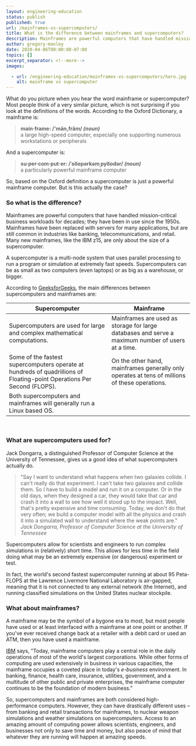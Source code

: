 ```yaml
---
layout: engineering-education
status: publish
published: true
url: /mainframes-vs-supercomputers/
title: What is the difference between mainframes and supercomputers?
description: Mainframes are powerful computers that have handled mission-critical business workloads for decades, but supercomputers take power to the next level.
author: gregory-manley
date: 2020-04-06T00:00:00-07:00
topics: []
excerpt_separator: <!--more-->
images:

  - url: /engineering-education/mainframes-vs-supercomputers/hero.jpg
    alt: mainframe vs supercomputer
---
```

What do you picture when you hear the word mainframe or supercomputer? Most people think of a very similar picture, which is not surprising if you look at the definitions of the words. According to the Oxford Dictionary, a mainframe is:
<!--more-->

>**main·frame: /'mān,frām/ *(noun)* <br/>**
a large high-speed computer, especially one supporting numerous workstations or peripherals


And a supercomputer is:

>**su·per·com·put·er: /ˈso͞opərkəmˌpyo͞odər/ *(noun)* <br/>**
a particularly powerful mainframe computer

So, based on the Oxford definition a supercomputer is just a powerful mainframe computer. But is this actually the case?

### So what is the difference?

Mainframes are powerful computers that have handled mission-critical business workloads for decades; they have been in use since the 1950s. Mainframes have been replaced with servers for many applications, but are still common in industries like banking, telecommunications, and retail. Many new mainframes, like the IBM z15, are only about the size of a supercomputer.

A supercomputer is a multi-node system that uses parallel processing to run a program or simulation at extremely fast speeds. Supercomputers can be as small as two computers (even laptops) or as big as a warehouse, or bigger.

According to [GeeksforGeeks](https://www.geeksforgeeks.org/difference-between-supercomputer-and-mainframe-computer/), the main differences between supercomputers and mainframes are:

|Supercomputer|Mainframe|
|---|---|
|Supercomputers are used for large and complex mathematical computations.| Mainframes are used as storage for large databases and serve a maximum number of users at a time.|
|Some of the fastest supercomputers operate at hundreds of quadrillions of Floating-point Operations Per Second (FLOPS).|On the other hand, mainframes generally only operates at tens of millions of these operations.|
|Both supercomputers and mainframes will generally run a Linux based OS.|

<br/>

### What are supercomputers used for?
Jack Dongarra, a distinguished Professor of Computer Science at the University of Tennessee, gives us a good idea of what supercomputers actually do.

>"Say I want to understand what happens when two galaxies collide. I can't really do that experiment. I can't take two galaxies and collide them. So I have to build a model and run it on a computer. Or in the old days, when they designed a car, they would take that car and crash it into a wall to see how well it stood up to the impact. Well, that's pretty expensive and time consuming. Today, we don't do that very often; we build a computer model with all the physics and crash it into a simulated wall to understand where the weak points are."
<cite>Jack Dongarra, Professor of Computer Science at the University of Tennessee</cite>

Supercomputers allow for scientists and engineers to run complex simulations in (relatively) short time. This allows for less time in the field doing what may be an extremely expensive (or dangerous) experiment or test.

In fact, the world's second fastest supercomputer running at about 95 Peta-FLOPS at the Lawrence Livermore National Laboratory is air-gapped, meaning that it is not connected to any external network (the Internet), and running classified simulations on the United States nuclear stockpile.

### What about mainframes?
A mainframe may be the symbol of a bygone era to most, but most people have used or at least interfaced with a mainframe at one point or another. If you've ever received change back at a retailer with a debit card or used an ATM, then you have used a mainframe.

[IBM](https://www.ibm.com/support/knowledgecenter/zosbasics/com.ibm.zos.zmainframe/zconc_whousesmf.htm) says, "Today, mainframe computers play a central role in the daily operations of most of the world's largest corporations. While other forms of computing are used extensively in business in various capacities, the mainframe occupies a coveted place in today's *e-business* environment. In banking, finance, health care, insurance, utilities, government, and a multitude of other public and private enterprises, the mainframe computer continues to be the foundation of modern business."

So, supercomputers and mainframes are both considered high-performance computers. However, they can have drastically different uses – from banking and retail transactions for mainframes, to nuclear weapon simulations and weather simulations on supercomputers. Access to an amazing amount of computing power allows scientists, engineers, and businesses not only to save time and money, but also peace of mind that whatever they are running will happen at amazing speeds.
